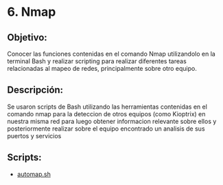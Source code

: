 # 6. Nmap

## Objetivo:
Conocer las funciones contenidas en el comando Nmap utilizandolo en la terminal Bash y realizar scripting para realizar diferentes tareas relacionadas al mapeo de redes, principalmente sobre otro equipo.

## Descripción:
Se usaron scripts de Bash utilizando las herramientas contenidas en el comando nmap para la deteccion de otros equipos (como Kioptrix) en nuestra misma red para luego obtener informacion relevante sobre ellos y posteriormente realizar sobre el equipo encontrado un analisis de sus puertos y servicios

## Scripts:
* [automap.sh](https://github.com/Isaias919/PIA-LAB/blob/main/Nmap/automap.sh)
